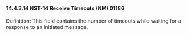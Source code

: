 #### 14.4.3.14 NST-14 Receive Timeouts (NM) 01186

Definition: This field contains the number of timeouts while waiting for a response to an initiated message.
